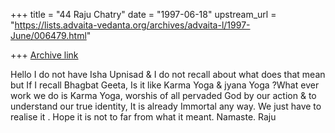 +++
title = "44 Raju Chatry"
date = "1997-06-18"
upstream_url = "https://lists.advaita-vedanta.org/archives/advaita-l/1997-June/006479.html"

+++
[Archive link](https://lists.advaita-vedanta.org/archives/advaita-l/1997-June/006479.html)

Hello
I do not have Isha Upnisad & I do not recall about what does that mean but If
I recall Bhagbat Geeta, Is it like Karma Yoga & jyana Yoga ?What ever work we
do is Karma Yoga, worshis of all pervaded God by our action & to understand
our true identity, It is already Immortal any way. We just have to realise it
. Hope it is not to far from what it meant. Namaste. Raju

